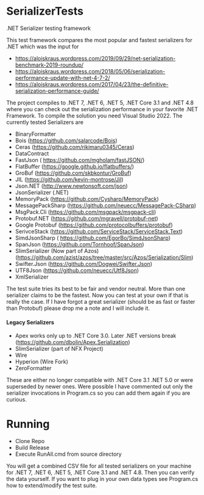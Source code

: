 # SerializerTests
.NET Serializer testing framework

This test framework compares the most popular and fastest serializers for .NET which was the input for 
- https://aloiskraus.wordpress.com/2019/09/29/net-serialization-benchmark-2019-roundup/
- https://aloiskraus.wordpress.com/2018/05/06/serialization-performance-update-with-net-4-7-2/
- https://aloiskraus.wordpress.com/2017/04/23/the-definitive-serialization-performance-guide/


The project compiles to .NET 7, .NET 6, .NET 5, .NET Core 3.1 and .NET 4.8 where you can check out the serialization performance in your favorite .NET Framework.
To compile the solution you need Visual Studio 2022.
The currently tested Serializers are
- BinaryFormatter
- Bois (https://github.com/salarcode/Bois)
- Ceras (https://github.com/rikimaru0345/Ceras)
- DataContract
- FastJson ( https://github.com/mgholam/fastJSON/)
- FlatBuffer (https://google.github.io/flatbuffers/)
- GroBuf (https://github.com/skbkontur/GroBuf)
- JIL (https://github.com/kevin-montrose/Jil)
- Json.NET (http://www.newtonsoft.com/json)
- JsonSerializer (.NET)
- MemoryPack (https://github.com/Cysharp/MemoryPack)
- MessagePackSharp (https://github.com/neuecc/MessagePack-CSharp)
- MsgPack.Cli (https://github.com/msgpack/msgpack-cli)
- Protobuf.NET (https://github.com/mgravell/protobuf-net)
- Google Protobuf (https://github.com/protocolbuffers/protobuf)
- SerivceStack (https://github.com/ServiceStack/ServiceStack.Text)
- SimdJsonSharp ( https://github.com/EgorBo/SimdJsonSharp)
- SpanJson (https://github.com/Tornhoof/SpanJson)
- SlimSerializer (Now part of Azos) (https://github.com/azist/azos/tree/master/src/Azos/Serialization/Slim)
- Swifter.Json (https://github.com/Dogwei/Swifter.Json)
- UTF8Json (https://github.com/neuecc/Utf8Json)
- XmlSerializer


The test suite tries its best to be fair and vendor neutral. More than one serializer claims to be the fastest. 
Now you can test at your own if that is really the case. If I have forgot a great serializer (should be as fast or faster than Protobuf) 
please drop me a note and I will include it. 

#### Legacy Serializers
- Apex works only up to .NET Core 3.0. Later .NET versions break
  (https://github.com/dbolin/Apex.Serialization)
- SlimSerializer (part of NFX Project)
- Wire
- Hyperion (Wire Fork)
- ZeroFormatter

These are either no longer compatible with .NET Core 3.1 .NET 5.0 or were superseded by newer ones. Were possible
I have commented out only the serializer invocations in Program.cs so you can add them again if you are curious. 

# Running
- Clone Repo
- Build Release 
- Execute RunAll.cmd from source directory

You will get a combined CSV file for all tested serializers on your machine for .NET 7, .NET 6, .NET 5, .NET Core 3.1 and .NET 4.8.
Then you can verify the data yourself. If you want to plug in your own data types see Program.cs how to extend/modify the test suite.
